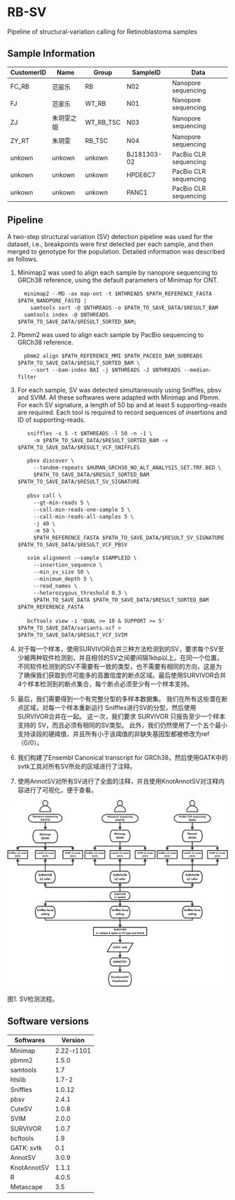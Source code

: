 # RB-SV
Pipeline of structural-variation calling for Retinoblastoma samples

## Sample Information

| CustomerID | Name   | Group | SampleID | Data                  |
| --- |--------| --- | --- |-----------------------|
| FC_RB | 范宸乐    | RB | N02 | Nanopore sequencing   |
| FJ | 范家乐    | WT_RB | N01 | Nanopore sequencing   |
| ZJ | 朱玥雯之姐  | WT_RB_TSC | N03 | Nanopore sequencing   |
| ZY_RT | 朱玥雯    | RB_TSC | N04 | Nanopore sequencing   |
| unkown | unkown | unkown | BJ181303-02 | PacBio CLR sequencing |
| unkown | unkown    | unkown | HPDE6C7 | PacBio CLR sequencing   |
| unkown | unkown    | unkown | PANC1 | PacBio CLR sequencing  |

## Pipeline

A two-step structural variation (SV) detection pipeline was used for the dataset, 
i.e., breakpoints were first detected per each sample, and then merged to genotype for the population. 
Detailed information was described as follows.

1. Minimap2 was used to align each sample by nanopore sequencing to GRCh38 reference, using the default parameters of Minimap for ONT.

    ```shell
      minimap2 --MD -ax map-ont -t $NTHREADS $PATH_REFERENCE_FASTA $PATH_NANOPORE_FASTQ |
        samtools sort -@ $NTHREADS -o $PATH_TO_SAVE_DATA/$RESULT_BAM
      samtools index -@ $NTHREADS $PATH_TO_SAVE_DATA/$RESULT_SORTED_BAM;
    ```
2. Pbmm2 was used to align each sample by PacBio sequencing to GRCh38 reference.

    ```shell
      pbmm2 align $PATH_REFERENCE_MMI $PATH_PACBIO_BAM_SUBREADS $PATH_TO_SAVE_DATA/$RESULT_SORTED_BAM \
        --sort --bam-index BAI -j $NTHREADS -J $NTHREADS --median-filter
    ```
   
3. For each sample, SV was detected simultaneously using Sniffles, pbsv and SVIM. All these softwares were adapted with Minimap and Pbmm. For each SV signature, a length of 50 bp and at least 5 supporting-reads are required. Each tool is required to record sequences of insertions and ID of supporting-reads.

   ```shell
      sniffles -s 5 -t $NTHREADS -l 50 -n -1 \
        -m $PATH_TO_SAVE_DATA/$RESULT_SORTED_BAM -v $PATH_TO_SAVE_DATA/$RESULT_VCF_SNIFFLES
   ```

   ```shell
      pbsv discover \
        --tandem-repeats $HUMAN_GRCH38_NO_ALT_ANALYSIS_SET.TRF.BED \
        $PATH_TO_SAVE_DATA/$RESULT_SORTED_BAM $PATH_TO_SAVE_DATA/$RESULT_SV_SIGNATURE
   
      pbsv call \
        --gt-min-reads 5 \
        --call-min-reads-one-sample 5 \
        --call-min-reads-all-samples 5 \
        -j 40 \
        -m 50 \
        $PATH_REFERENCE_FASTA $PATH_TO_SAVE_DATA/$RESULT_SV_SIGNATURE $PATH_TO_SAVE_DATA/$RESULT_VCF_PBSV
   ```

   ```shell
      svim alignment --sample $SAMPLEID \
        --insertion_sequence \
        --min_sv_size 50 \
        --minimum_depth 5 \
        --read_names \
        --heterozygous_threshold 0.3 \
        $PATH_TO_SAVE_DATA $PATH_TO_SAVE_DATA/$RESULT_SORTED_BAM $PATH_REFERENCE_FASTA
   
      bcftools view -i 'QUAL >= 10 & SUPPORT >= 5' $PATH_TO_SAVE_DATA/variants.vcf > $PATH_TO_SAVE_DATA/$RESULT_VCF_SVIM
   ```
   
4. 对于每一个样本，使用SURVIVOR合并三种方法检测到的SV，要求每个SV至少被两种软件检测到，并且相邻的SV之间要间隔1kbp以上。在同一个位置，不同软件检测到的SV不需要有一致的类型，也不需要有相同的方向，这是为了确保我们获取到尽可能多的高置信度的断点区域。最后使用SURVIVOR合并4个样本检测到的断点集合，每个断点必须至少有一个样本支持。
5. 最后，我们需要得到一个有完整分型的多样本数据集。 我们在所有这些潜在断点区域，对每一个样本重新运行 Sniffles进行SV的分型，然后使用 SURVIVOR合并在一起。 这一次，我们要求 SURVIVOR 只报告至少一个样本支持的 SV，而且必须有相同的SV类型。 此外，我们仍然使用了一个五个最小支持读段的硬阈值，并且所有小于该阈值的非缺失基因型都被修改为ref（0/0）。
6. 我们构建了Ensembl Canonical transcript for GRCh38，然后使用GATK中的svtk工具对所有SV所处的区域进行了注释。
7. 使用AnnotSV对所有SV进行了全面的注释，并且使用KnotAnnotSV对注释内容进行了可视化，便于查看。

![图1. SV检测流程。](plots/pipeline-sv-calling.png)

图1. SV检测流程。


## Software versions

| Softwares   | Version    |
|-------------|------------|
| Minimap     | 2.22-r1101 |
| pbmm2       | 1.5.0      |
| samtools    | 1.7        |
| htslib      | 1.7-2      |
| Sniffles    | 1.0.12     |
| pbsv        | 2.4.1      |
| CuteSV      | 1.0.8      |
| SVIM        | 2.0.0      |
| SURVIVOR    | 1.0.7      |
| bcftools    | 1.9        |
| GATK: svtk  | 0.1        |
| AnnotSV     | 3.0.9      |
| KnotAnnotSV | 1.1.1      |
| R           | 4.0.5      |
| Metascape   | 3.5        |
